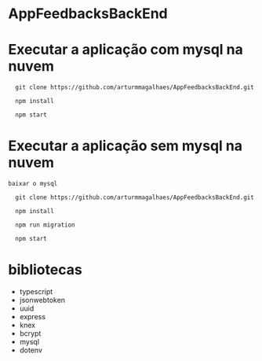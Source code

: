 # AppFeedbacksBackEnd

# Executar a aplicação com mysql na nuvem

``` 
  git clone https://github.com/arturmmagalhaes/AppFeedbacksBackEnd.git
  
  npm install
  
  npm start
```

# Executar a aplicação sem mysql na nuvem

    baixar o mysql
  
``` 
  git clone https://github.com/arturmmagalhaes/AppFeedbacksBackEnd.git
  
  npm install
  
  npm run migration
  
  npm start
```

# bibliotecas

- typescript
- jsonwebtoken
- uuid
- express
- knex
- bcrypt
- mysql 
- dotenv
